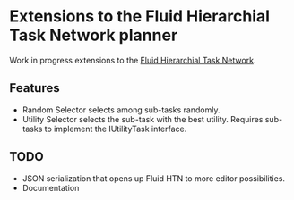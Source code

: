 # Extensions to the Fluid Hierarchial Task Network planner
Work in progress extensions to the [Fluid Hierarchial Task Network](https://github.com/ptrefall/fluid-hierarchial-task-network).
## Features
* Random Selector selects among sub-tasks randomly.
* Utility Selector selects the sub-task with the best utility. Requires sub-tasks to implement the IUtilityTask interface.
## TODO
* JSON serialization that opens up Fluid HTN to more editor possibilities.
* Documentation
